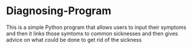 # Diagnosing-Program
This is a simple Python program that allows users to input their symptoms and then it links those symtoms to common sicknesses and then gives advice on what could be done to get rid of the sickness 
